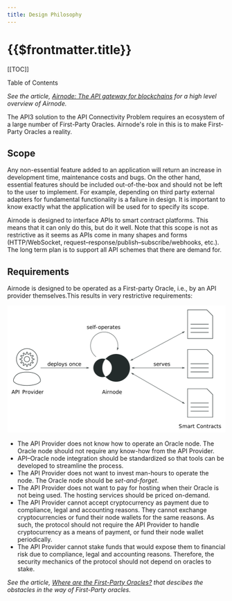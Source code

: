 ```yaml
---
title: Design Philosophy
---
```


# {{$frontmatter.title}}

[[TOC]]

<Version selectedVersion="next" />

<div class="toc-label">Table of Contents</div>

*See the article, [Airnode: The API gateway for blockchains](https://medium.com/api3/airnode-the-api-gateway-for-blockchains-8b07ff136840) for a high level overview of Airnode.*

The API3 solution to the API Connectivity Problem requires an ecosystem of a large number of First-Party Oracles. Airnode's role in this is to make First-Party Oracles a reality.

## Scope

Any non-essential feature added to an application will return an increase in development time, maintenance costs and bugs. On the other hand, essential features should be included out-of-the-box and should not be left to the user to implement. For example, depending on third party external adapters for fundamental functionality is a failure in design. It is important to know exactly what the application will be used for to specify its scope.

Airnode is designed to interface APIs to smart contract platforms.
This means that it can only do this, but do it well.
Note that this scope is not as restrictive as it seems as APIs come in many shapes and forms (HTTP/WebSocket, request–response/publish–subscribe/webhooks, etc.).
The long term plan is to support all API schemes that there are demand for.

## Requirements

Airnode is designed to be operated as a First-party Oracle, i.e., by an API provider themselves.This results in very restrictive requirements:

![airnode.png](../figures/airnode.png)

* The API Provider does not know how to operate an Oracle node. The Oracle node should not require any know-how from the API Provider.
* API–Oracle node integration should be standardized so that tools can be developed to streamline the process.
* The API Provider does not want to invest man-hours to operate the node. The Oracle node should be *set-and-forget*.
* The API Provider does not want to pay for hosting when their Oracle is not being used. The hosting services should be priced on-demand.
* The API Provider cannot accept cryptocurrency as payment due to compliance, legal and accounting reasons. They cannot exchange cryptocurrencies or fund their node wallets for the same reasons. As such, the protocol should not require the API Provider to handle cryptocurrency as a means of payment, or fund their node wallet periodically.
* The API Provider cannot stake funds that would expose them to financial risk due to compliance, legal and accounting reasons. Therefore, the security mechanics of the protocol should not depend on oracles to stake.

*See the article, [Where are the First-Party Oracles?](https://medium.com/api3/where-are-the-first-party-oracles-5078cebaf17) that descibes the obstacles in the way of First-Party oracles.*

